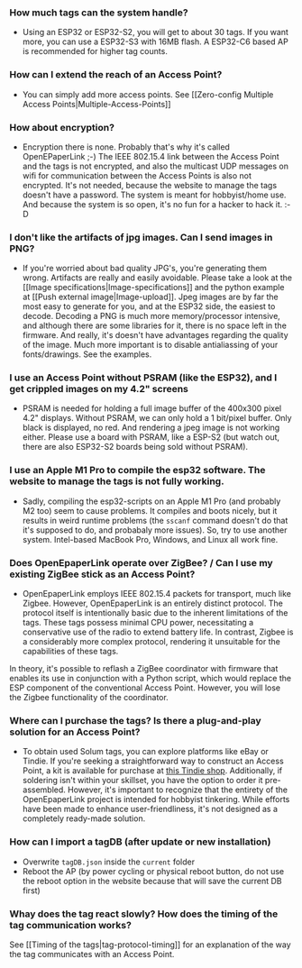 ### How much tags can the system handle?

* Using an ESP32 or ESP32-S2, you will get to about 30 tags. If you want more, you can use a ESP32-S3 with 16MB flash. A ESP32-C6 based AP is recommended for higher tag counts.

### How can I extend the reach of an Access Point?

* You can simply add more access points. See [[Zero-config Multiple Access Points|Multiple-Access-Points]]

### How about encryption?

* Encryption there is none. Probably that's why it's called OpenEPaperLink ;-) The IEEE 802.15.4 link between the Access Point and the tags is not encrypted, and also the multicast UDP messages on wifi for communication between the Access Points is also not encrypted. It's not needed, because the website to manage the tags doesn't have a password. The system is meant for hobbyist/home use. And because the system is so open, it's no fun for a hacker to hack it. :-D

### I don't like the artifacts of jpg images. Can I send images in PNG?

* If you're worried about bad quality JPG's, you're generating them wrong. Artifacts are really and easily avoidable. Please take a look at the [[Image specifications|Image-specifications]] and the python example at [[Push external image|Image-upload]]. Jpeg images are by far the most easy to generate for you, and at the ESP32 side, the easiest to decode. Decoding a PNG is much more memory/processor intensive, and although there are some libraries for it, there is no space left in the firmware. And really, it's doesn't have advantages regarding the quality of the image. Much more important is to disable antialiassing of your fonts/drawings. See the examples.

### I use an Access Point without PSRAM (like the ESP32), and I get crippled images on my 4.2" screens

* PSRAM is needed for holding a full image buffer of the 400x300 pixel 4.2" displays. Without PSRAM, we can only hold a 1 bit/pixel buffer. Only black is displayed, no red. And rendering a jpeg image is not working either. Please use a board with PSRAM, like a ESP-S2 (but watch out, there are also ESP32-S2 boards being sold without PSRAM).

### I use an Apple M1 Pro to compile the esp32 software. The website to manage the tags is not fully working.

* Sadly, compiling the esp32-scripts on an Apple M1 Pro (and probably M2 too) seem to cause problems. It compiles and boots nicely, but it results in weird runtime problems (the `sscanf` command doesn't do that it's supposed to do, and probabaly more issues). So, try to use another system. Intel-based MacBook Pro, Windows, and Linux all work fine.

### Does OpenEpaperLink operate over ZigBee? / Can I use my existing ZigBee stick as an Access Point?

* OpenEpaperLink employs IEEE 802.15.4 packets for transport, much like Zigbee. However, OpenEpaperLink is an entirely distinct protocol. The protocol itself is intentionally basic due to the inherent limitations of the tags. These tags possess minimal CPU power, necessitating a conservative use of the radio to extend battery life. In contrast, Zigbee is a considerably more complex protocol, rendering it unsuitable for the capabilities of these tags.

In theory, it's possible to reflash a ZigBee coordinator with firmware that enables its use in conjunction with a Python script, which would replace the ESP component of the conventional Access Point. However, you will lose the Zigbee functionality of the coordinator.

### Where can I purchase the tags? Is there a plug-and-play solution for an Access Point?

* To obtain used Solum tags, you can explore platforms like eBay or Tindie. If you're seeking a straightforward way to construct an Access Point, a kit is available for purchase at [this Tindie shop](https://www.tindie.com/stores/electronics-by-nic/). Additionally, if soldering isn't within your skillset, you have the option to order it pre-assembled. However, it's important to recognize that the entirety of the OpenEpaperLink project is intended for hobbyist tinkering. While efforts have been made to enhance user-friendliness, it's not designed as a completely ready-made solution.

### How can I import a tagDB (after update or new installation)
 * Overwrite `tagDB.json` inside the `current` folder
 * Reboot the AP (by power cycling or physical reboot button, do not use the reboot option in the website because that will save the current DB first) 

### Whay does the tag react slowly? How does the timing of the tag communication works?
See [[Timing of the tags|tag-protocol-timing]] for an explanation of the way the tag communicates with an Access Point.